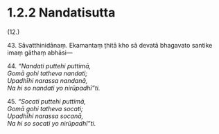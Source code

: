 # 1.2.2 Nandatisutta

(12.)

43\. Sāvatthinidānaṃ. Ekamantaṃ ṭhitā kho sā devatā bhagavato santike imaṃ gāthaṃ abhāsi—

44\. _“Nandati puttehi puttimā,_  
_Gomā gohi tatheva nandati;_  
_Upadhīhi narassa nandanā,_  
_Na hi so nandati yo nirūpadhī”ti._  

45\. _“Socati puttehi puttimā,_  
_Gomā gohi tatheva socati;_  
_Upadhīhi narassa socanā,_  
_Na hi so socati yo nirūpadhī”ti._
